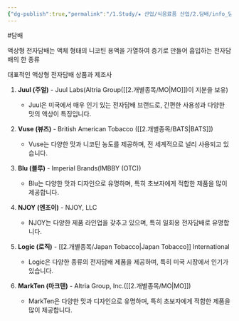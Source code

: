 ```yaml
---
{"dg-publish":true,"permalink":"/1.Study/★ 산업/식음료픔 산업/2.담배/info_담배/액상형 전자담배/","created":"2024-08-30T14:06:55.963+09:00","updated":"2025-06-03T20:07:20.277+09:00"}
---
```


#담배 

액상형 전자담배는 액체 형태의 니코틴 용액을 가열하여 증기로 만들어 흡입하는 전자담배의 한 종류

대표적인 액상형 전자담배 상품과 제조사

1. **Juul (주얼)** - Juul Labs(Altria Group([[2.개별종목/MO\|MO]])이 지분을 보유)
    
    - Juul은 미국에서 매우 인기 있는 전자담배 브랜드로, 간편한 사용성과 다양한 맛의 액상이 특징입니다.

1. **Vuse (뷰즈)** - British American Tobacco ([[2.개별종목/BATS\|BATS]])
    
    - Vuse는 다양한 맛과 니코틴 농도를 제공하며, 전 세계적으로 널리 사용되고 있습니다.

1. **Blu (블루)** - Imperial Brands(IMBBY (OTC))
    
    - Blu는 다양한 맛과 디자인으로 유명하며, 특히 초보자에게 적합한 제품을 많이 제공합니다.

2. **NJOY (엔조이)** - NJOY, LLC
    
    - NJOY는 다양한 제품 라인업을 갖추고 있으며, 특히 일회용 전자담배로 유명합니다.

1. **Logic (로직)** - [[2.개별종목/Japan Tobacco\|Japan Tobacco]] International
    
    - Logic은 다양한 종류의 전자담배 제품을 제공하며, 특히 미국 시장에서 인기가 있습니다.

1. **MarkTen (마크텐)** - Altria Group, Inc.([[2.개별종목/MO\|MO]])
    
    - MarkTen은 다양한 맛과 디자인으로 유명하며, 특히 초보자에게 적합한 제품을 많이 제공합니다.